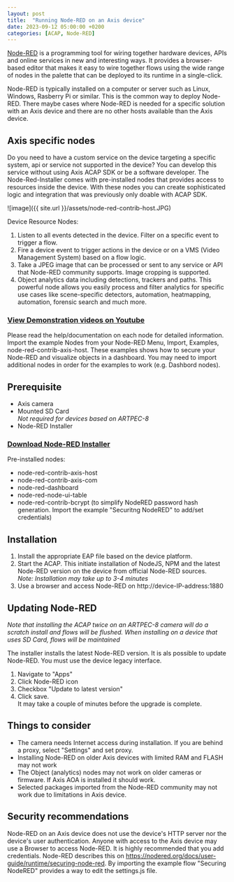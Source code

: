 ```yaml
---
layout: post
title:  "Running Node-RED on an Axis device"
date: 2023-09-12 05:00:00 +0200
categories: [ACAP, Node-RED]
---
```

[Node-RED](https://nodered.org) is a programming tool for wiring together hardware devices, APIs and online services in new and interesting
ways. It provides a browser-based editor that makes it easy to wire together flows using the wide range of nodes in the
palette that can be deployed to its runtime in a single-click. 

Node-RED is typically installed on a computer or server such as Linux, Windows, 
Rasberry Pi or similar.  This is the common way to deploy Node-RED.  There maybe cases where Node-RED is needed for a 
specific solution with an Axis device and there are no other hosts available than the Axis device.  

## Axis specific nodes
Do you need to have a custom service on the device targeting a specific system, api or service not supported in the device?  You can develop this service without using Axis ACAP SDK or be a software developer.  The Node-Red-Installer comes with pre-installed nodes that provides access to resources inside the device.  With these nodes you can create sophisticated logic and integration that was previously only doable with ACAP SDK.  

![image]({{ site.url }}/assets/node-red-contrib-host.JPG)

Device Resource Nodes:
1. Listen to all events detected in the device.  Filter on a specific event to trigger a flow.
2. Fire a device event to trigger actions in the device or on a VMS (Video Management System) based on a flow logic.
3. Take a JPEG image that can be processed or sent to any service or API that Node-RED community supports.  Image cropping is supported.
4. Object analytics data including detections, trackers and paths.  This powerful node allows you easily process and filter  analytics for specific use cases like scene-specific detectors, automation, heatmapping, automation, forensic search and much more.

### [View Demonstration videos on Youtube](https://www.youtube.com/playlist?list=PLqJaAt9kTPXNxVIJXi7ixZPCvKqNeKQ_U)

Please read the help/documentation on each node for detailed information.  Import the example Nodes from your Node-RED Menu, Import, Examples, node-red-contrib-axis-host.  These examples shows how to secure your Node-RED and visualize objects in a dashboard.  You may need to import additional nodes in order for the examples to work (e.g. Dashbord nodes).  

## Prerequisite
- Axis camera
- Mounted SD Card  
_Not required for devices based on ARTPEC-8_
- Node-RED Installer

### [Download Node-RED Installer](https://acap.juhlin.me/package/Nodered)
Pre-installed nodes:
- node-red-contrib-axis-host
- node-red-contrib-axis-com
- node-red-dashboard
- node-red-node-ui-table
- node-red-contrib-bcrypt (to simplify NodeRED password hash generation.  Import the example "Securitng NodeRED" to add/set credentials)

## Installation

1. Install the appropriate EAP file based on the device platform.  
2. Start the ACAP.  This initiate installation of NodeJS, NPM and the latest Node-RED version on the device from official Node-RED sources.  
_Note: Installation may take up to 3-4 minutes_
3. Use a browser and access Node-RED on http://device-IP-address:1880

## Updating Node-RED
*Note that installing the ACAP twice on an ARTPEC-8 camera will do a scratch install and flows will be flushed.  When installing on a device that uses SD Card, flows will be maintained*

The installer installs the latest Node-RED version.  It is als possible to update Node-RED.   You must use the device legacy interface.
1. Navigate to "Apps"
2. Click Node-RED icon
3. Checkbox "Update to latest version"
4. Click save.  
It may take a couple of minutes before the upgrade is complete.

## Things to consider
* The camera needs Internet access during installation.  If you are behind a proxy, select "Settings" and set proxy.
* Installing Node-RED on older Axis devices with limited RAM and FLASH may not work
* The Object (analytics) nodes may not work on older cameras or firmware.  If Axis AOA is installed it should work.
* Selected packages imported from the Node-RED community may not work due to limitations in Axis device.

## Security recommendations
Node-RED on an Axis device does not use the device's HTTP server nor the device's user authentication.   Anyone with access 
to the Axis device may use a Browser to access Node-RED.  It is highly recommended that you add credentials.  Node-RED describes this on https://nodered.org/docs/user-guide/runtime/securing-node-red.  By importing the example flow "Securing NodeRED" provides a way to edit the settings.js file.

